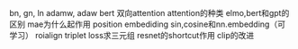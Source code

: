 bn, gn, ln
adamw, adaw
bert 双向attention
attention的种类
elmo,bert和gpt的区别
mae为什么起作用
position embediding sin,cosine和nn.embedding（可学习）
roialign
triplet loss求三元组
resnet的shortcut作用
clip的改进

